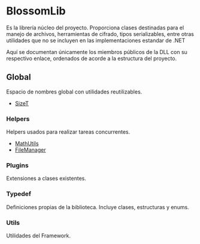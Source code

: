 # BlossomLib

Es la librería núcleo del proyecto. Proporciona clases destinadas para el manejo de archivos, herramientas de cifrado, tipos serializables, entre otras utilidades que no se incluyen en las implementaciones estandar de .NET

Aquí se documentan únicamente los miembros públicos de la DLL con su respectivo enlace, ordenados de acorde a la estructura del proyecto.

## Global

Espacio de nombres global con utilidades reutilizables.

- [SizeT](BlossomLib/Docs/Spanish/SizeT.md)

### Helpers

Helpers usados para realizar tareas concurrentes.

- [MathUtils](docs/MathUtils.md)
- [FileManager](docs/FileManager.md)

### Plugins

Extensiones a clases existentes.

### Typedef

Definiciones propias de la biblioteca. Incluye clases, estructuras y enums.

### Utils

Utilidades del Framework.




